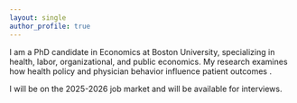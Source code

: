 ```yaml
---
layout: single
author_profile: true
---
```



I am a PhD candidate in Economics at Boston University, specializing in health, labor, organizational, and public economics. My research examines how health policy and physician behavior influence patient outcomes . 

I will be on the 2025-2026 job market and will be available for interviews.

